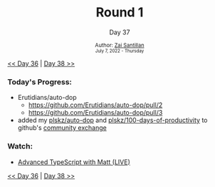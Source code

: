 <div align="center">
    <h1>Round 1</h1>
    <p>Day 37</p>
    <sub>
      Author: <a href="https://github.com/plskz" target="_blank">Zai Santillan</a>
      <br>
      <small>July 7, 2022 - Thursday</small>
    </sub>
  </div>

[<< Day 36](day036.md) | [Day 38 >>](day038.md)

### Today's Progress:

- Erutidians/auto-dop
  - https://github.com/Erutidians/auto-dop/pull/2
  - https://github.com/Erutidians/auto-dop/pull/3
- added my [plskz/auto-dop](https://github.com/plskz/auto-dop) and [plskz/100-days-of-productivity](https://github.com/plskz/100-days-of-productivity) to github's [community exchange](https://education.github.com/globalcampus/exchange)

### Watch:

- [Advanced TypeScript with Matt (LIVE)](https://youtu.be/F7O4gA0GXqI)

[<< Day 36](day036.md) | [Day 38 >>](day038.md)
